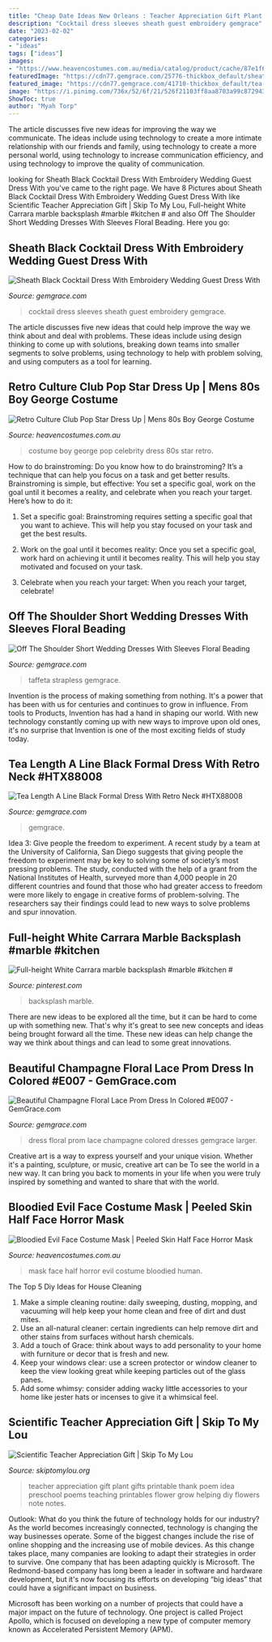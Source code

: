 ```yaml
---
title: "Cheap Date Ideas New Orleans : Teacher Appreciation Gift Plant Gifts Printable Thank Poem Idea Preschool Poems Teaching Printables Flower Grow Helping Diy Flowers Note Notes"
description: "Cocktail dress sleeves sheath guest embroidery gemgrace"
date: "2023-02-02"
categories:
- "ideas"
tags: ["ideas"]
images:
- "https://www.heavencostumes.com.au/media/catalog/product/cache/87e1f69bc93e13dd75c69321dae7010a/t/f/tf-fn-78988-evil-bloodied-half-face-horror-halloween-mask-costume-accessory.jpg"
featuredImage: "https://cdn77.gemgrace.com/25776-thickbox_default/sheath-black-cocktail-dress-with-embroidery-wedding-guest-dress-with-sleeves.jpg"
featured_image: "https://cdn77.gemgrace.com/41710-thickbox_default/tea-length-a-line-black-formal-dress-with-retro-neck.jpg"
image: "https://i.pinimg.com/736x/52/6f/21/526f21103ff8aa8703a99c872943ed34.jpg"
ShowToc: true
author: "Myah Torp"
---
```



The article discusses five new ideas for improving the way we communicate. The ideas include using technology to create a more intimate relationship with our friends and family, using technology to create a more personal world, using technology to increase communication efficiency, and using technology to improve the quality of communication.

	

		
looking for Sheath Black Cocktail Dress With Embroidery Wedding Guest Dress With you've came to the right page. We have 8 Pictures about Sheath Black Cocktail Dress With Embroidery Wedding Guest Dress With like Scientific Teacher Appreciation Gift | Skip To My Lou, Full-height White Carrara marble backsplash #marble #kitchen # and also Off The Shoulder Short Wedding Dresses With Sleeves Floral Beading. Here you go:
		
    
## Sheath Black Cocktail Dress With Embroidery Wedding Guest Dress With

<img loading=lazy src="https://cdn77.gemgrace.com/25776-thickbox_default/sheath-black-cocktail-dress-with-embroidery-wedding-guest-dress-with-sleeves.jpg" onerror="this.onerror=null;this.src='https://tse3.mm.bing.net/th?id=OIP.YdvwwdLPJ3VOFeAuCbxvsQHaJH&amp;pid=15.1';" alt="Sheath Black Cocktail Dress With Embroidery Wedding Guest Dress With">

_Source: gemgrace.com_

>cocktail dress sleeves sheath guest embroidery gemgrace. 

	

The article discusses five new ideas that could help improve the way we think about and deal with problems. These ideas include using design thinking to come up with solutions, breaking down teams into smaller segments to solve problems, using technology to help with problem solving, and using computers as a tool for learning.

    
## Retro Culture Club Pop Star Dress Up | Mens 80s Boy George Costume

<img loading=lazy src="https://www.heavencostumes.com.au/media/catalog/product/cache/87e1f69bc93e13dd75c69321dae7010a/c/u/cut-kar-2003-1980-s-pop-star-men-s-boy-george-fancy-dress-costume-1200.jpg" onerror="this.onerror=null;this.src='https://tse1.mm.bing.net/th?id=OIP.-Yj-BgRSVLDFhx5FRF1TLwHaJ4&amp;pid=15.1';" alt="Retro Culture Club Pop Star Dress Up | Mens 80s Boy George Costume">

_Source: heavencostumes.com.au_

>costume boy george pop celebrity dress 80s star retro. 

	

How to do brainstroming:
Do you know how to do brainstroming? It’s a technique that can help you focus on a task and get better results. Brainstroming is simple, but effective: You set a specific goal, work on the goal until it becomes a reality, and celebrate when you reach your target. Here’s how to do it: 
1. Set a specific goal: Brainstroming requires setting a specific goal that you want to achieve. This will help you stay focused on your task and get the best results. 

2. Work on the goal until it becomes reality: Once you set a specific goal, work hard on achieving it until it becomes reality. This will help you stay motivated and focused on your task. 

3. Celebrate when you reach your target: When you reach your target, celebrate!

    
## Off The Shoulder Short Wedding Dresses With Sleeves Floral Beading

<img loading=lazy src="https://cdn77.gemgrace.com/9755-thickbox_default/strapless-short-white-floral-beading-taffeta-bridal-dress-with-sleeves.jpg" onerror="this.onerror=null;this.src='https://tse4.mm.bing.net/th?id=OIP.dfVVU7djqH4-Vi8vipkYDwHaJH&amp;pid=15.1';" alt="Off The Shoulder Short Wedding Dresses With Sleeves Floral Beading">

_Source: gemgrace.com_

>taffeta strapless gemgrace. 

	

Invention is the process of making something from nothing. It's a power that has been with us for centuries and continues to grow in influence. From tools to Products, Invention has had a hand in shaping our world. With new technology constantly coming up with new ways to improve upon old ones, it's no surprise that Invention is one of the most exciting fields of study today.

    
## Tea Length A Line Black Formal Dress With Retro Neck #HTX88008

<img loading=lazy src="https://cdn77.gemgrace.com/41710-thickbox_default/tea-length-a-line-black-formal-dress-with-retro-neck.jpg" onerror="this.onerror=null;this.src='https://tse1.mm.bing.net/th?id=OIP.Y_FgLqPLPNR4iC5-72y0PgHaJH&amp;pid=15.1';" alt="Tea Length A Line Black Formal Dress With Retro Neck #HTX88008">

_Source: gemgrace.com_

>gemgrace. 

	

Idea 3: Give people the freedom to experiment.
A recent study by a team at the University of California, San Diego suggests that giving people the freedom to experiment may be key to solving some of society’s most pressing problems. The study, conducted with the help of a grant from the National Institutes of Health, surveyed more than 4,000 people in 20 different countries and found that those who had greater access to freedom were more likely to engage in creative forms of problem-solving. The researchers say their findings could lead to new ways to solve problems and spur innovation.

    
## Full-height White Carrara Marble Backsplash #marble #kitchen #

<img loading=lazy src="https://i.pinimg.com/736x/52/6f/21/526f21103ff8aa8703a99c872943ed34.jpg" onerror="this.onerror=null;this.src='https://tse1.mm.bing.net/th?id=OIP.tJpm59hh9O9dctpCJj2o8gHaE8&amp;pid=15.1';" alt="Full-height White Carrara marble backsplash #marble #kitchen #">

_Source: pinterest.com_

>backsplash marble. 

	

There are new ideas to be explored all the time, but it can be hard to come up with something new. That's why it's great to see new concepts and ideas being brought forward all the time. These new ideas can help change the way we think about things and can lead to some great innovations.

    
## Beautiful Champagne Floral Lace Prom Dress In Colored #E007 - GemGrace.com

<img loading=lazy src="https://cdn77.gemgrace.com/37282-thickbox_default/beautiful-champagne-floral-lace-prom-dress-in-colored.jpg" onerror="this.onerror=null;this.src='https://tse3.mm.bing.net/th?id=OIP.F-uCgbvcPz8OR0mFSNUiXwHaJH&amp;pid=15.1';" alt="Beautiful Champagne Floral Lace Prom Dress In Colored #E007 - GemGrace.com">

_Source: gemgrace.com_

>dress floral prom lace champagne colored dresses gemgrace larger. 

	

Creative art is a way to express yourself and your unique vision. Whether it's a painting, sculpture, or music, creative art can be To see the world in a new way. It can bring you back to moments in your life when you were truly inspired by something and wanted to share that with the world.

    
## Bloodied Evil Face Costume Mask | Peeled Skin Half Face Horror Mask

<img loading=lazy src="https://www.heavencostumes.com.au/media/catalog/product/cache/87e1f69bc93e13dd75c69321dae7010a/t/f/tf-fn-78988-evil-bloodied-half-face-horror-halloween-mask-costume-accessory.jpg" onerror="this.onerror=null;this.src='https://tse2.mm.bing.net/th?id=OIP.-a7ixoDC7lBliVG7AV0VGQHaJ4&amp;pid=15.1';" alt="Bloodied Evil Face Costume Mask | Peeled Skin Half Face Horror Mask">

_Source: heavencostumes.com.au_

>mask face half horror evil costume bloodied human. 

	

The Top 5 Diy Ideas for House Cleaning
1. Make a simple cleaning routine: daily sweeping, dusting, mopping, and vacuuming will help keep your home clean and free of dirt and dust mites.
2. Use an all-natural cleaner: certain ingredients can help remove dirt and other stains from surfaces without harsh chemicals.
3. Add a touch of Grace: think about ways to add personality to your home with furniture or decor that is fresh and new.
4. Keep your windows clear: use a screen protector or window cleaner to keep the view looking great while keeping particles out of the glass panes.
5. Add some whimsy: consider adding wacky little accessories to your home like jester hats or incenses to give it a whimsical feel.

    
## Scientific Teacher Appreciation Gift | Skip To My Lou

<img loading=lazy src="http://www.skiptomylou.org/wp-content/uploads/2016/04/sm-teacher-plant-gift-3.jpg" onerror="this.onerror=null;this.src='https://tse2.mm.bing.net/th?id=OIP.kplnybgLFA2dMhzNNI_z0AHaLH&amp;pid=15.1';" alt="Scientific Teacher Appreciation Gift | Skip To My Lou">

_Source: skiptomylou.org_

>teacher appreciation gift plant gifts printable thank poem idea preschool poems teaching printables flower grow helping diy flowers note notes. 

	

Outlook: What do you think the future of technology holds for our industry?
As the world becomes increasingly connected, technology is changing the way businesses operate. Some of the biggest changes include the rise of online shopping and the increasing use of mobile devices. As this change takes place, many companies are looking to adapt their strategies in order to survive. 
One company that has been adapting quickly is Microsoft. The Redmond-based company has long been a leader in software and hardware development, but it's now focusing its efforts on developing “big ideas” that could have a significant impact on business. 

Microsoft has been working on a number of projects that could have a major impact on the future of technology. One project is called Project Apollo, which is focused on developing a new type of computer memory known as Accelerated Persistent Memory (APM).


